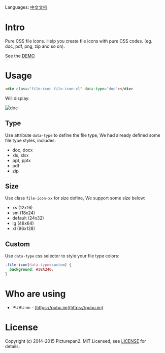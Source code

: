 Languages: [中文文档]

# Intro

Pure CSS file icons. Help you create file icons with pure CSS codes. (eg. doc, pdf, png, zip and so on).

See the [DEMO]

# Usage

```html
<div class="file-icon file-icon-xl" data-type="doc"></div>
```

Will display:

![doc](https://cloud.githubusercontent.com/assets/119550/5550524/583be08c-8be2-11e4-99a3-d7e9f24b1db3.jpg)

## Type

Use attribute `data-type` to define the file type, We had already defined some file type styles, includes:

- doc, docx
- xls, xlsx
- ppt, pptx
- pdf
- zip

## Size

Use class `file-icon-xx` for size define, We support some size below:
 
- xs  (12x16)
- sm  (18x24)
- default (24x32)
- lg  (48x64)
- xl  (96x128)

## Custom

Use `data-type` css selector to style your file type colors:

```css
.file-icon[data-type=custom] {
  background: #38A240;
}
```

# Who are using

- PUBU.im - [https://pubu.im](https://pubu.im)

# License

Copyright (c) 2014-2015 Picturepan2. MIT Licensed, see [LICENSE] for details.

[DEMO]: https://picturepan2.github.io/fileicon.css
[LICENSE]: https://picturepan2.github.io/fileicon.css/LICENSE
[中文文档]: https://github.com/picturepan2/fileicon.css/blob/master/README_CN.md